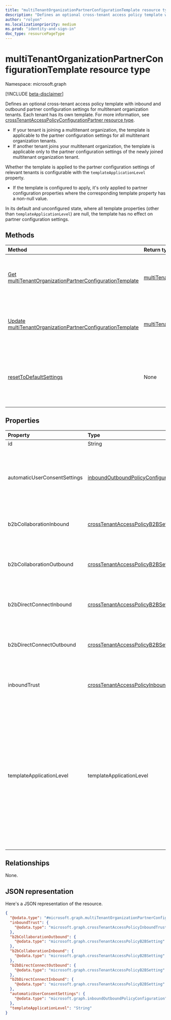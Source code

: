 ```yaml
---
title: "multiTenantOrganizationPartnerConfigurationTemplate resource type"
description: "Defines an optional cross-tenant access policy template with inbound and outbound partner configuration settings for multitenant organization tenants."
author: "rolyon"
ms.localizationpriority: medium
ms.prod: "identity-and-sign-in"
doc_type: resourcePageType
---
```


# multiTenantOrganizationPartnerConfigurationTemplate resource type

Namespace: microsoft.graph

[!INCLUDE [beta-disclaimer](../../includes/beta-disclaimer.md)]

Defines an optional cross-tenant access policy template with inbound and outbound partner configuration settings for multitenant organization tenants. Each tenant has its own template. For more information, see [crossTenantAccessPolicyConfigurationPartner resource type](../resources/crosstenantaccesspolicyconfigurationpartner.md).

* If your tenant is joining a multitenant organization, the template is applicable to the partner configuration settings for all multitenant organization tenants.
* If another tenant joins your multitenant organization, the template is applicable only to the partner configuration settings of the newly joined multitenant organization tenant.

Whether the template is applied to the partner configuration settings of relevant tenants is configurable with the `templateApplicationLevel` property.

* If the template is configured to apply, it's only applied to partner configuration properties where the corresponding template property has a non-null value.

In its default and unconfigured state, where all template properties (other than `templateApplicationLevel`) are null, the template has no effect on partner configuration settings.

## Methods
|Method|Return type|Description|
|:---|:---|:---|
|[Get multiTenantOrganizationPartnerConfigurationTemplate](../api/multitenantorganizationpartnerconfigurationtemplate-get.md)|[multiTenantOrganizationPartnerConfigurationTemplate](../resources/multitenantorganizationpartnerconfigurationtemplate.md)|Get the inbound and outbound partner configuration settings of the template.|
|[Update multiTenantOrganizationPartnerConfigurationTemplate](../api/multitenantorganizationpartnerconfigurationtemplate-update.md)|[multiTenantOrganizationPartnerConfigurationTemplate](../resources/multitenantorganizationpartnerconfigurationtemplate.md)|Update the inbound and outbound partner configuration settings of the template.|
|[resetToDefaultSettings](../api/multitenantorganizationpartnerconfigurationtemplate-resettodefaultsettings.md)|None|Reset the inbound and outbound partner configuration settings of the template to the default values.|

## Properties
|Property|Type|Description|
|:---|:---|:---|
|id|String|ID of the template. Key.|
|automaticUserConsentSettings|[inboundOutboundPolicyConfiguration](../resources/inboundoutboundpolicyconfiguration.md)|Determines the partner-specific configuration for automatic user consent settings. Unless configured, the **inboundAllowed** and **outboundAllowed** properties are `null` and inherit from the default settings, which is always `false`.|
|b2bCollaborationInbound|[crossTenantAccessPolicyB2BSetting](../resources/crosstenantaccesspolicyb2bsetting.md)|Defines your partner-specific configuration for users from other organizations accessing your resources via Microsoft Entra B2B collaboration.|
|b2bCollaborationOutbound|[crossTenantAccessPolicyB2BSetting](../resources/crosstenantaccesspolicyb2bsetting.md)|Defines your partner-specific configuration for users in your organization going outbound to access resources in another organization via Microsoft Entra B2B collaboration.|
|b2bDirectConnectInbound|[crossTenantAccessPolicyB2BSetting](../resources/crosstenantaccesspolicyb2bsetting.md)|Defines your partner-specific configuration for users from other organizations accessing your resources via Azure B2B direct connect.|
|b2bDirectConnectOutbound|[crossTenantAccessPolicyB2BSetting](../resources/crosstenantaccesspolicyb2bsetting.md)|Defines your partner-specific configuration for users in your organization going outbound to access resources in another organization via Microsoft Entra B2B direct connect.|
|inboundTrust|[crossTenantAccessPolicyInboundTrust](../resources/crosstenantaccesspolicyinboundtrust.md)|Determines the partner-specific configuration for trusting other Conditional Access claims from external Microsoft Entra organizations.|
|templateApplicationLevel|templateApplicationLevel|Specifies whether the template will be applied to partner configuration settings of certain tenants. The possible values are: `none`, `newPartners`, `existingPartners`, `unknownFutureValue`. You can also specify multiple values like `newPartners,existingPartners` (default). `none` indicates the template isn't applied to any new or existing partner tenants. `newPartners` indicates the template is applied to new partner tenants. `existingPartners` indicates the template is applied to existing partner tenants, those who already had partner-specific partner configurations in place.|

## Relationships
None.

## JSON representation
Here's a JSON representation of the resource.
<!-- {
  "blockType": "resource",
  "keyProperty": "id",
  "@odata.type": "microsoft.graph.multiTenantOrganizationPartnerConfigurationTemplate",
  "openType": false
}
-->
``` json
{
  "@odata.type": "#microsoft.graph.multiTenantOrganizationPartnerConfigurationTemplate",
  "inboundTrust": {
    "@odata.type": "microsoft.graph.crossTenantAccessPolicyInboundTrust"
  },
  "b2bCollaborationOutbound": {
    "@odata.type": "microsoft.graph.crossTenantAccessPolicyB2BSetting"
  },
  "b2bCollaborationInbound": {
    "@odata.type": "microsoft.graph.crossTenantAccessPolicyB2BSetting"
  },
  "b2bDirectConnectOutbound": {
    "@odata.type": "microsoft.graph.crossTenantAccessPolicyB2BSetting"
  },
  "b2bDirectConnectInbound": {
    "@odata.type": "microsoft.graph.crossTenantAccessPolicyB2BSetting"
  },
  "automaticUserConsentSettings": {
    "@odata.type": "microsoft.graph.inboundOutboundPolicyConfiguration"
  },
  "templateApplicationLevel": "String"
}
```
